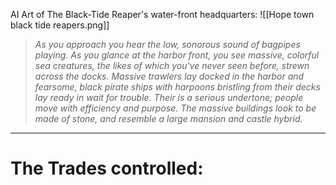 AI Art of The Black-Tide Reaper's water-front headquarters: ![[Hope town black tide reapers.png]]

> *As you approach you hear the low, sonorous sound of bagpipes playing. As you glance at the harbor front, you see massive, colorful sea creatures, the likes of which you've never seen before, strewn across the docks. Massive trawlers lay docked in the harbor and fearsome, black pirate ships with harpoons bristling from their decks lay ready in wait for trouble. Their is a serious undertone; people move with efficiency and purpose. The massive buildings look to be made of stone, and resemble a large mansion and castle hybrid.*

_______________________________________________________________________________
# The Trades controlled: